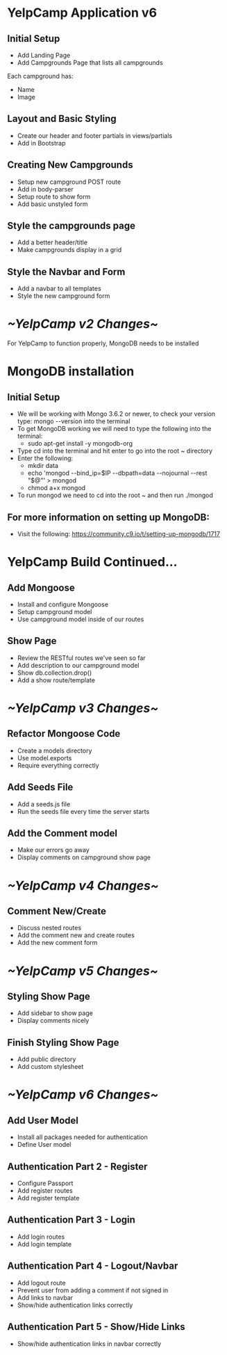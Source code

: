 # YelpCamp Application v6

## Initial Setup
* Add Landing Page
* Add Campgrounds Page that lists all campgrounds

Each campground has:
* Name
* Image

## Layout and Basic Styling
* Create our header and footer partials in views/partials
* Add in Bootstrap

## Creating New Campgrounds
* Setup new campground POST route
* Add in body-parser
* Setup route to show form 
* Add basic unstyled form

## Style the campgrounds page
* Add a better header/title
* Make campgrounds display in a grid

## Style the Navbar and Form
* Add a navbar to all templates
* Style the new campground form

# *~YelpCamp v2 Changes~*

For YelpCamp to function properly, MongoDB needs to be installed

# MongoDB installation

## Initial Setup
* We will be working with Mongo 3.6.2 or newer, to check your version type: mongo --version into the terminal
* To get MongoDB working we will need to type the following into the terminal:
    * sudo apt-get install -y mongodb-org
* Type cd into the terminal and hit enter to go into the root ~ directory
* Enter the following:
    * mkdir data
    * echo 'mongod --bind_ip=$IP --dbpath=data --nojournal --rest "$@"' > mongod
    * chmod a+x mongod
* To run mongod we need to cd into the root ~ and then run ./mongod

## For more information on setting up MongoDB:
* Visit the following: https://community.c9.io/t/setting-up-mongodb/1717

# YelpCamp Build Continued...

## Add Mongoose
* Install and configure Mongoose
* Setup campground model
* Use campground model inside of our routes

## Show Page
* Review the RESTful routes we've seen so far
* Add description to our campground model
* Show db.collection.drop()
* Add a show route/template

# *~YelpCamp v3 Changes~*

## Refactor Mongoose Code
* Create a models directory
* Use model.exports
* Require everything correctly

## Add Seeds File
* Add a seeds.js file
* Run the seeds file every time the server starts

## Add the Comment model
* Make our errors go away
* Display comments on campground show page

# *~YelpCamp v4 Changes~*

## Comment New/Create
* Discuss nested routes
* Add the comment new and create routes
* Add the new comment form

# *~YelpCamp v5 Changes~*

## Styling Show Page
* Add sidebar to show page
* Display comments nicely

## Finish Styling Show Page
* Add public directory
* Add custom stylesheet

# *~YelpCamp v6 Changes~*

## Add User Model
* Install all packages needed for authentication
* Define User model

## Authentication Part 2 - Register
* Configure Passport
* Add register routes
* Add register template

## Authentication Part 3 - Login
* Add login routes
* Add login template

## Authentication Part 4 - Logout/Navbar
* Add logout route
* Prevent user from adding a comment if not signed in
* Add links to navbar
* Show/hide authentication links correctly

## Authentication Part 5 - Show/Hide Links
* Show/hide authentication links in navbar correctly